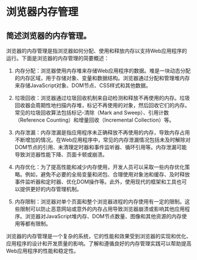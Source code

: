 # 浏览器内存管理

## 简述浏览器的内存管理。
浏览器的内存管理是指浏览器如何分配、使用和释放内存以支持Web应用程序的运行。下面是浏览器的内存管理的简要概述：

1. 内存分配：浏览器使用内存堆来存储Web应用程序的数据。堆是一块动态分配的内存区域，用于存储对象、变量和数据结构。浏览器通过分配和管理堆内存来存储JavaScript对象、DOM节点、CSS样式和其他数据。

2. 垃圾回收：浏览器通过垃圾回收机制来自动检测和释放不再使用的内存。垃圾回收器会周期性地扫描内存堆，标记不再使用的对象，然后回收它们的内存。常见的垃圾回收算法包括标记-清除（Mark and Sweep）、引用计数（Reference Counting）和增量回收（Incremental Collection）等。

3. 内存泄漏：内存泄漏是指应用程序未正确释放不再使用的内存，导致内存占用不断增加的情况。在Web应用程序中，常见的内存泄漏情况包括未及时解除对DOM节点的引用、未清理定时器和事件监听器、循环引用等。内存泄漏可能导致浏览器性能下降、页面卡顿或崩溃。

4. 内存优化：为了提高性能和减少内存使用，开发人员可以采取一些内存优化策略。例如，避免不必要的全局变量和闭包、合理使用对象池和缓存、及时释放事件监听器和定时器、优化DOM操作等。此外，使用现代的框架和工具也可以提供更好的内存管理机制。

5. 内存限制：浏览器对单个页面和整个浏览器进程的内存使用有一定的限制。这些限制可以防止恶意网站或意外的内存占用导致浏览器崩溃或影响其他应用程序。浏览器对JavaScript堆内存、DOM节点数量、图像和其他资源的内存使用等都有限制。

浏览器的内存管理是一个复杂的系统，它的性能和效果受到浏览器的实现和优化、应用程序的设计和开发质量的影响。了解和遵循良好的内存管理实践可以帮助提高Web应用程序的性能和稳定性。
